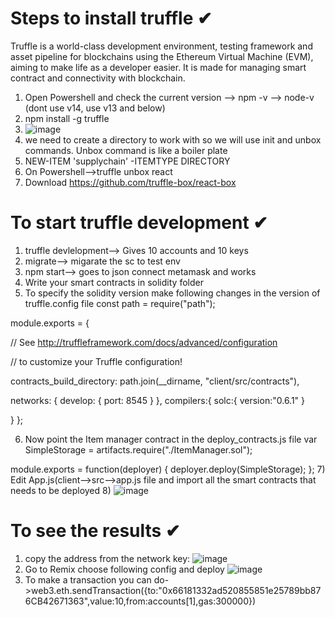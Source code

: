 # Steps to install truffle ✔

Truffle is a world-class development environment, testing framework and asset pipeline for blockchains using the Ethereum Virtual Machine (EVM), aiming to make life as a developer easier. It is made for managing smart contract and connectivity with blockchain.

1) Open Powershell and check the current version --> npm -v --> node-v (dont use v14, use v13 and below)
2) npm install -g truffle
3) ![image](https://user-images.githubusercontent.com/26459890/126909465-7a193fc2-8842-4faf-8ff4-495170a9f65a.png)
4) we need to create a directory to work with so we will use init and unbox commands. Unbox command is like a boiler plate
5) NEW-ITEM 'supplychain' -ITEMTYPE DIRECTORY
6) On Powershell-->truffle unbox react
7) Download https://github.com/truffle-box/react-box

# To start truffle development ✔
1) truffle devlelopment--> Gives 10 accounts and 10 keys
2) migrate--> migarate the sc to test env
3) npm start--> goes to json connect metamask and works
4) Write your smart contracts in solidity folder
5) To specify the solidity version make following changes in the version of truffle.config file
const path = require("path");

module.exports = {

  // See <http://truffleframework.com/docs/advanced/configuration>
  
  // to customize your Truffle configuration!
  
  contracts_build_directory: path.join(__dirname, "client/src/contracts"),
  
  networks: {
    develop: {
      port: 8545
    }
  },
 compilers:{
   solc:{
     version:"0.6.1"
   }
   
 }
};

6) Now point the Item manager contract in the deploy_contracts.js file
var SimpleStorage = artifacts.require("./ItemManager.sol");

module.exports = function(deployer) {
  deployer.deploy(SimpleStorage);
};
7) Edit App.js(client-->src-->app.js file and import all the smart contracts that needs to be deployed
8) ![image](https://user-images.githubusercontent.com/26459890/127017052-940b2276-0dec-49c8-bd42-78280a33f3c5.png)


# To see the results ✔

1) copy the address from the network key:
![image](https://user-images.githubusercontent.com/26459890/127040781-238d3456-2dad-4215-9f4a-669032f5560a.png)
2) Go to Remix choose following config and deploy
![image](https://user-images.githubusercontent.com/26459890/127041705-c8df2cda-5c41-4278-98d9-01585704e164.png)
3) To make a transaction you can do->web3.eth.sendTransaction({to:"0x66181332ad520855851e25789bb876CB42671363",value:10,from:accounts[1],gas:300000})


